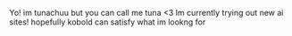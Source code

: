 Yo! im tunachuu but you can call me tuna <3
Im currently trying out new ai sites! hopefully kobold can satisfy what im lookng for
